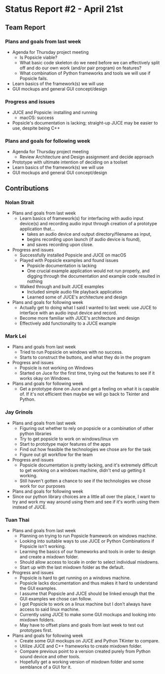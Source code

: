 # Status Report #2 - April 21st

## Team Report


### Plans and goals from last week

*   Agenda for Thursday project meeting
    *   Is Popsicle viable?
    *   What basic code skeleton do we need before we can effectively split off and do our own work (and/or pair program) on features?
    *   What combination of Python frameworks and tools we will use if Popsicle fails.
*   Learn basics of the framework(s) we will use
*   GUI mockups and general GUI concept/design


### Progress and issues

*   JUCE and Popsicle: installing and running
    *   macOS: success
*   Popsicle's documentation is lacking; straight-up JUCE may be easier to use, despite being C++


### Plans and goals for following week

*   Agenda for Thursday project meeting
    *   Review Architecture and Design assignment and decide approach
*   Prototype with ultimate intention of deciding on a toolset
*   Learn basics of the framework(s) we will use
*   GUI mockups and general GUI concept/design



## Contributions


### Nolan Strait

*   Plans and goals from last week
    *   Learn basics of framework(s) for interfacing with audio input device(s) and recording audio input through creation of a prototype application that…
        *   takes an audio device and output directory/filename as input,
        *   begins recording upon launch (if audio device is found),
        *   and saves recording upon close.
*   Progress and issues
    *   Successfully installed Popsicle and JUCE on macOS
    *   Played with Popsicle examples and found issues
        *   Popsicle documentation is lacking
        *   One crucial example application would not run properly, and digging through the documentation and example code resulted in nothing
    *   Walked through and built JUCE examples
        *   Included simple audio file playback application
        *   Learned some of JUCE's architecture and design
*   Plans and goals for following week
    *   Actually get to doing what I said I wanted to last week: use JUCE to interface with an audio input device and record.
    *   Become more familiar with JUCE's architecture and design 
    *   Effectively add functionality to a JUCE example



### Mark Lei

*   Plans and goals from last week
    *   Tried to run Popsicle on windows with no success.
    *   Starts to construct the buttons, and what they do in the program
*   Progress and issues
    *   Popsicle is not working on Windows
    *   Started on Juce for the first time, trying out the features to see if it works okay on Windows.
*   Plans and goals for following week
    *   Get a prototype done on Juce and get a feeling on what it is capable of. If it's not efficient then maybe we will go back to Tkinter and Python.


### Jay Grinols

*   Plans and goals from last week
    *   Figuring out whether to rely on popsicle or a combination of other python libraries
    *   Try to get popsicle to work on windows/linux vm
    *   Start to prototype major features of the apps
    *   Find out how feasible the technologies we chose are for the task
    *   Figure out git workflow for the team
*   Progress and issues
    *   Popsicle documentation is pretty lacking, and it's extremely difficult to get working on a windows machine, didn't end up getting it working.
    *   Still haven't gotten a chance to see if the technologies we chose work for our purposes
*   Plans and goals for following week
*  Since our python library choices are a little all over the place, I want to try and work my way around using them and see if it's worth using them instead of JUCE.


### Tuan Thai

*   Plans and goals from last week
    *   Planning on trying to run Popsicle framework on windows machine.
    *   Looking into suitable ways to use JUCE or Python Combinations if Popsicle isn't working.
    *   Learning the basics of our frameworks and tools in order to design and create a mixdown folder.
    *   Should allow access to locale in order to select individual mixdowns.
    *   Start up with the last mixdown folder as the default.
*   Progress and issues
    *   Popsicle is hard to get running on a windows machine.
    *   Popsicle lacks documentation and thus makes it hard to understand the GUI examples.
    *   I assume that Popsicle and JUCE should be linked enough that the GUI examples we chose can follow.
    *   I got Popsicle to work on a linux machine but I don't always have access to said linux machine.
    *   Currently using JUCE to make some GUI mockups and looking into mixdown folders.
    *   May have to offset plans and goals from last week to test out prototypes first.
*   Plans and goals for following week
    *   Create some GUI mockups on JUCE and Python TKinter to compare.
    *   Utilize JUCE and C++ frameworks to create mixdown folder.
    *   Compare previous point to a version created purely from Python sound device and other tools.
    *   Hopefully get a working version of mixdown folder and some semblance of a GUI for it.
